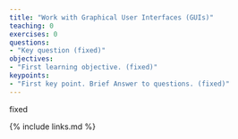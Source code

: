 ```yaml
---
title: "Work with Graphical User Interfaces (GUIs)"
teaching: 0
exercises: 0
questions:
- "Key question (fixed)"
objectives:
- "First learning objective. (fixed)"
keypoints:
- "First key point. Brief Answer to questions. (fixed)"
---
```

fixed

{% include links.md %}

